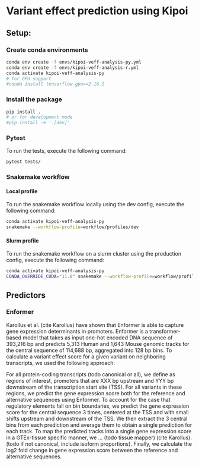 # Variant effect prediction using Kipoi

## Setup:

### Create conda environments
```bash
conda env create -f envs/kipoi-veff-analysis-py.yml
conda env create -f envs/kipoi-veff-analysis-r.yml
conda activate kipoi-veff-analysis-py
# for GPU support
#conda install tensorflow-gpu==2.16.1
```

### Install the package
```bash
pip install .
# or for development mode
#pip install -e '.[dev]'
```

### Pytest
To run the tests, execute the following command:

```bash
pytest tests/
````

### Snakemake workflow

#### Local profile

To run the snakemake workflow locally using the dev config, execute the following command:

```bash
conda activate kipoi-veff-analysis-py
snakemake --workflow-profile=workflow/profiles/dev
```

#### Slurm profile

To run the snakemake workflow on a slurm cluster using the production config, execute the following command:

```bash
conda activate kipoi-veff-analysis-py
CONDA_OVERRIDE_CUDA="11.8" snakemake --workflow-profile=workflow/profiles/prod
```

## Predictors

### Enformer

Karollus et al. (cite Karollus) have shown that Enformer is able to capture gene expression determinants in promoters.
Enformer is a transformer-based model that takes as input one-hot encoded DNA sequence of 393,216 bp and predicts 5,313
Human and 1,643 Mouse genomic tracks for the central sequence of 114,688 bp, aggregated into 128 bp bins. To calculate
a variant effect score for a given variant on neighboring transcripts, we used the following approach:

For all protein-coding transcripts (todo canonical or all), we define as regions of interest, promoters that are XXX bp
upstream and YYY bp downstream of the transcription start site (TSS). For all variants in these regions, we predict the
gene expression score both for the reference and alternative sequences using Enformer. To account for the case that
regulatory elements fall on bin boundaries, we predict the gene expression score for the central sequence 3 times,
centered at the TSS and with small shifts upstream and downstream of the TSS. We then extract the 3 central bins from
each prediction and average them to obtain a single prediction for each track. To map the predicted tracks into a single
gene expression score in a GTEx-tissue specific manner, we ... (todo tissue mapper) (cite Karollus). (todo if not
canonical, include isoform proportions). Finally, we calculate the log2 fold change in gene expression score between the
reference and alternative sequences.